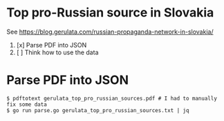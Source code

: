 # Top pro-Russian source in Slovakia

See https://blog.gerulata.com/russian-propaganda-network-in-slovakia/

1. [x] Parse PDF into JSON
2. [ ] Think how to use the data

# Parse PDF into JSON

```
$ pdftotext gerulata_top_pro_russian_sources.pdf # I had to manually fix some data
$ go run parse.go gerulata_top_pro_russian_sources.txt | jq
```